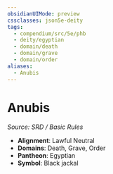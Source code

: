 ```yaml
---
obsidianUIMode: preview
cssclasses: json5e-deity
tags:
  - compendium/src/5e/phb
  - deity/egyptian
  - domain/death
  - domain/grave
  - domain/order
aliases:
  - Anubis
---
```

# Anubis
*Source: SRD / Basic Rules* 

- **Alignment**: Lawful Neutral
- **Domains**: Death, Grave, Order
- **Pantheon**: Egyptian
- **Symbol**: Black jackal